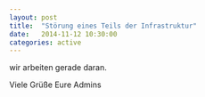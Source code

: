 ```yaml
---
layout: post
title:  "Störung eines Teils der Infrastruktur"
date:   2014-11-12 10:30:00
categories: active
---
```


wir arbeiten gerade daran.


Viele Grüße
Eure Admins
